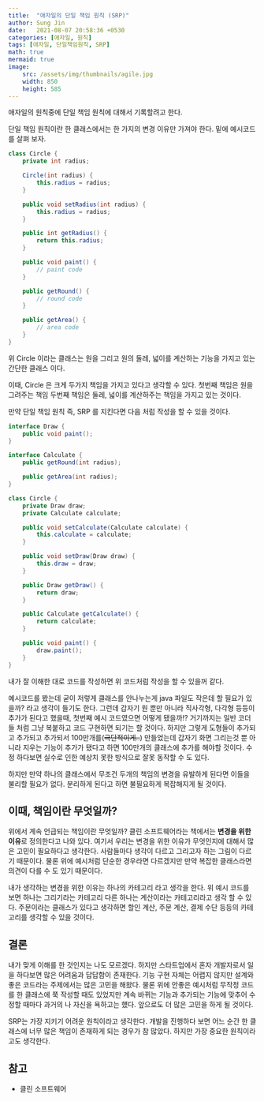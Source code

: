 ```yaml
---
title:  "애자일의 단일 책임 원칙 (SRP)"
author: Sung Jin
date:   2021-08-07 20:58:36 +0530
categories: [애자일, 원칙]
tags: [애자일, 단일책임원칙, SRP]
math: true
mermaid: true
image:
    src: /assets/img/thumbnails/agile.jpg
    width: 850
    height: 585
---
```


애자일의 원칙중에 단일 책임 원칙에 대해서 기록할려고 한다.

단일 책임 원칙이란 한 클래스에서는 한 가지의 변경 이유만 가져야 한다. 밑에 예시코드를 살펴 보자.

```java
class Circle {
    private int radius;

    Circle(int radius) {
        this.radius = radius;
    }

    public void setRadius(int radius) {
        this.radius = radius;
    }

    public int getRadius() {
        return this.radius;
    }

    public void paint() {
        // paint code
    }

    public getRound() {
        // round code
    }

    public getArea() {
        // area code
    }
}
```

위 Circle 이라는 클래스는 원을 그리고 원의 둘레, 넓이를 계산하는 기능을 가지고 있는 간단한 클래스 이다.

이때, Circle 은 크게 두가지 책임을 가지고 있다고 생각할 수 있다. 첫번째 책임은 원을 그려주는 책임 두번째 책임은 둘레, 넓이를 계산하주는 책임을 가지고 있는 것이다.

만약 단일 책임 원칙 즉, SRP 를 지킨다면 다음 처럼 작성을 할 수 있을 것이다.

```java
interface Draw {
    public void paint();
}

interface Calculate {
    public getRound(int radius);

    public getArea(int radius);
}

class Circle {
    private Draw draw;
    private Calculate calculate;

    public void setCalculate(Calculate calculate) {
        this.calculate = calculate;
    }

    public void setDraw(Draw draw) {
        this.draw = draw;
    }

    public Draw getDraw() {
        return draw;
    }

    public Calculate getCalculate() {
        return calculate;
    }

    public void paint() {
        draw.paint();
    }
}
```

내가 잘 이해한 대로 코드를 작성하면 위 코드처럼 작성을 할 수 있을꺼 같다.

예시코드를 봤는데 굳이 저렇게 클래스를 안나누는게 java 파일도 작은데 할 필요가 있을까? 라고 생각이 들기도 한다. 그런데 갑자기 원 뿐만 아니라 직사각형, 다각형 등등이 추가가 된다고 했을때, 첫번째 예시
코드였으면 어떻게 됐을까!? 거기까지는 일반 코더들 처럼 그냥 복붙하고 코드 구현하면 되기는 할 것이다. 하지만 그렇게 도형들이 추가되고 추가되고 추가되서 100만개를(~~극단적이게..~~) 만들었는데 갑자기 화면
그리는것 뿐 아니라 지우는 기능이 추가가 됐다고 하면 100만개의 클래스에 추가를 해야할 것이다. 수정 하다보면 실수로 인한 예상치 못한 방식으로 잘못 동작할 수 도 있다.

하지만 만약 하나의 클래스에서 무조건 두개의 책임의 변경을 유발하게 된다면 이들을 불리할 필요가 없다. 분리하게 된다고 하면 불필요하게 복잡해지게 될 것이다.

## 이때, 책임이란 무엇일까?

위에서 계속 언급되는 책임이란 무엇일까? 클린 소프트웨어라는 책에서는 **변경을 위한 이유**로 정의한다고 나와 있다. 여기서 우리는 변경을 위한 이유가 무엇인지에 대해서 많은 고민이 필요하다고 생각한다. 사람들마다
생각이 다르고 그리고자 하는 그림이 다르기 때문이다. 물론 위에 예시처럼 단순한 경우라면 다르겠지만 만약 복잡한 클래스라면 의견이 다를 수 도 있기 때문이다.

내가 생각하는 변경을 위한 이유는 하나의 카테고리 라고 생각을 한다. 위 예시 코드를 보면 하나는 그리기라는 카테고리 다른 하나는 계산이라는 카테고리라고 생각 할 수 있다. 주문이라는 클래스가 있다고 생각하면 할인 계산, 주문 계산, 결제 수단 등등의
카테고리를 생각할 수 있을 것이다.

## 결론
내가 맞게 이해를 한 것인지는 나도 모르겠다. 하지만 스타트업에서 혼자 개발자로서 일을 하다보면 많은 어려움과 답답함이 존재한다. 기능 구현 자체는 어렵지 않지만 설계와 좋은 코드라는 주제에서는 많은 고민을 해왔다.
물론 위에 안좋은 예시처럼 무작정 코드를 한 클래스에 쭉 작성할 때도 있었지만 계속 바뀌는 기능과 추가되는 기능에 맞추어 수정할 때마다 과거의 나 자신을 욕하고는 헀다.
앞으로도 더 많은 고민을 하게 될 것이다. 

SRP는 가장 지키기 어려운 원칙이라고 생각한다. 개발을 진행하다 보면 어느 순간 한 클래스에 너무 많은 책임이 존재하게 되는 경우가 참 많았다. 하지만 가장 중요한 원칙이라고도 생각한다.


## 참고

- 클린 소프트웨어
